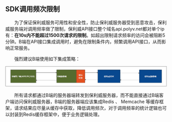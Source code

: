 ##  SDK调用频次限制

&emsp;&emsp;为了保证保利威服务可用性和安全性，防止保利威服务器受到恶意攻击，保利威服务端对调用频率做了限制，保利威API接口整个域名api.polyv.net都对单个ip有：**在10s内不能超过1500次请求的限制**。如超出限制请求频率的访问会被阻断5分钟。B端在API接口集成调用时，避免在限制条件内，频繁调用API接口，从而影响正常服务。

&emsp;&emsp;强烈建议B端使用如下集成策略：

![image-20201023115838626](../img/image-20201023115838626.png)

&emsp;&emsp;所有请求都通过B端的服务器端转发到保利威服务器，而不能直接通过B端客户端访问保利威服务器，B端的服务器端应该集成Redis 、 Memcache 等缓存框架，请求结果应尽量从缓存中获取，降低调用频次，对于调用频率的统计逻辑也可以封装到Redis缓存框架中，便于业务逻辑处理。

 
